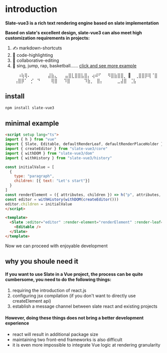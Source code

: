 # introduction

**Slate-vue3 is a rich text rendering engine based on slate implementation**

**Based on slate's excellent design, slate-vue3 can also meet high customization requirements in projects:**

1. ✍️ markdown-shortcuts
2. 🔨 code-highlighting
3. 🚀 collaborative-editing
4. 🎤 sing, jump, rap, basketball...... [click and see more example](/slate-vue3/examples/rich-text)

⠀⠀⠀⠀⠰⢷⢿⠄
⠀⠀⠀⠀⠀⣼⣷⣄
⠀⠀⣤⣿⣇⣿⣿⣧⣿⡄
⢴⠾⠋⠀⠀⠻⣿⣷⣿⣿⡀
🏀 ⠀⢀⣿⣿⡿⢿⠈⣿
⠀⠀⠀⢠⣿⡿⠁⠀⡊⠀⠙
⠀⠀⠀⢿⣿⠀⠀⠹⣿
⠀⠀⠀⠀⠹⣷⡀⠀⣿⡄
⠀⠀⠀⠀⣀⣼⣿⠀⢈⣧

## install

```bash
npm install slate-vue3
```

## minimal example

```html
<script setup lang="ts">
import { h } from "vue"
import { Slate, Editable, defaultRenderLeaf, defaultRenderPlaceHolder } from "slate-vue3"
import { createEditor } from "slate-vue3/core"
import { withDOM } from "slate-vue3/dom"
import { withHistory } from "slate-vue3/history"

const initialValue = [
  {
    type: "paragraph",
    children: [{ text: "Let's start"}]
  }
]
const renderElement = ({ attributes, children }) => h("p", attributes, children)
const editor = withHistory(withDOM(createEditor()))
editor.children = initialValue
</script>

<template>
  <Slate :editor="editor" :render-element="renderElement" :render-leaf="defaultRenderLeaf" :render-placeholder="defaultRenderPlaceHolder">
    <Editable />
  </Slate>
</template>
```

Now we can proceed with enjoyable development

## why you shoule need it

#### If you want to use Slate in a Vue project, the process can be quite cumbersome, you need to do the following things:

1. requiring the introduction of react.js
2. configuring jsx compilation (if you don't want to directly use createElement api)
3. establish a message channel between slate react and existing projects

#### However, doing these things does not bring a better development experience

- react will result in additional package size
- maintaining two front-end frameworks is also difficult
- it is even more impossible to integrate Vue logic at rendering granularity
